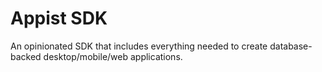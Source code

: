 # Appist SDK

An opinionated SDK that includes everything needed to create database-backed desktop/mobile/web applications.

